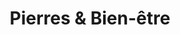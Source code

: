 ---
title: "Pierres & Bien-être"
url: /cherbourg-en-cotentin/pierres-et-bien-etre/
shop: religion
---